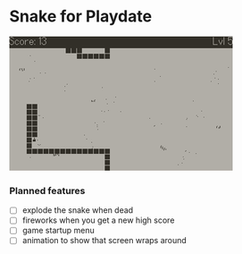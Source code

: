 # Snake for Playdate

![game screenshot](/screenshots/snake.png)

### Planned features

- [ ] explode the snake when dead
- [ ] fireworks when you get a new high score
- [ ] game startup menu
- [ ] animation to show that screen wraps around